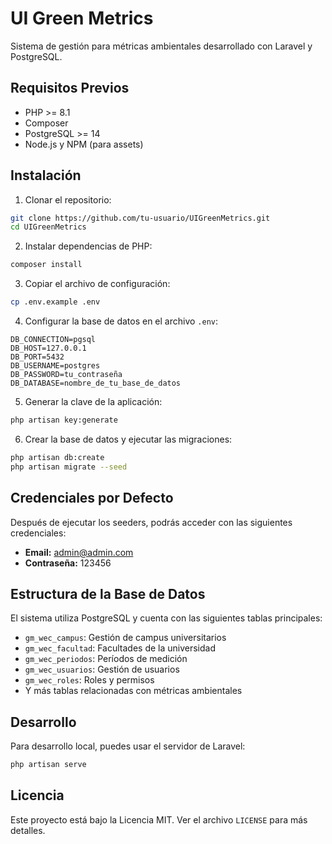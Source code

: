 # UI Green Metrics

Sistema de gestión para métricas ambientales desarrollado con Laravel y PostgreSQL.

## Requisitos Previos

- PHP >= 8.1
- Composer
- PostgreSQL >= 14
- Node.js y NPM (para assets)

## Instalación

1. Clonar el repositorio:
```bash
git clone https://github.com/tu-usuario/UIGreenMetrics.git
cd UIGreenMetrics
```

2. Instalar dependencias de PHP:
```bash
composer install
```

3. Copiar el archivo de configuración:
```bash
cp .env.example .env
```

4. Configurar la base de datos en el archivo `.env`:
```env
DB_CONNECTION=pgsql
DB_HOST=127.0.0.1
DB_PORT=5432
DB_USERNAME=postgres
DB_PASSWORD=tu_contraseña
DB_DATABASE=nombre_de_tu_base_de_datos
```

5. Generar la clave de la aplicación:
```bash
php artisan key:generate
```

6. Crear la base de datos y ejecutar las migraciones:
```bash
php artisan db:create
php artisan migrate --seed
```

## Credenciales por Defecto

Después de ejecutar los seeders, podrás acceder con las siguientes credenciales:

- **Email:** admin@admin.com
- **Contraseña:** 123456

## Estructura de la Base de Datos

El sistema utiliza PostgreSQL y cuenta con las siguientes tablas principales:

- `gm_wec_campus`: Gestión de campus universitarios
- `gm_wec_facultad`: Facultades de la universidad
- `gm_wec_periodos`: Períodos de medición
- `gm_wec_usuarios`: Gestión de usuarios
- `gm_wec_roles`: Roles y permisos
- Y más tablas relacionadas con métricas ambientales

## Desarrollo

Para desarrollo local, puedes usar el servidor de Laravel:

```bash
php artisan serve
```

## Licencia

Este proyecto está bajo la Licencia MIT. Ver el archivo `LICENSE` para más detalles.
